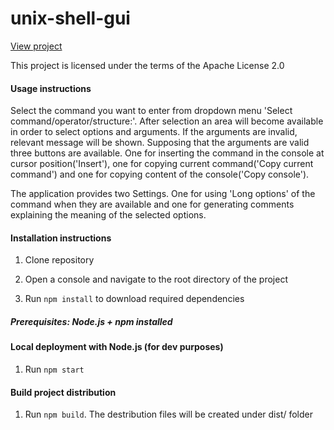 # unix-shell-gui

[View project](https://sp-anto.github.io/unix-shell-gui/)


This project is licensed under the terms of the Apache License 2.0

#### Usage instructions

Select the command you want to enter from dropdown menu 'Select command/operator/structure:'. After selection an area will become available in order to select options and arguments. If the arguments are invalid, relevant message will be shown. Supposing that the arguments are valid three buttons are available. One for inserting the command in the console at cursor position('Insert'), one for copying current command('Copy current command') and one for copying content of the console('Copy console'). 

The application provides two Settings. One for using 'Long options' of the command when they are available and one for generating comments explaining the meaning of the selected options.

#### Installation instructions
1. Clone repository

2. Open a console and navigate to the root directory of the project

3. Run ```npm install``` to download required dependencies

##### Prerequisites: Node.js + npm installed

#### Local deployment with Node.js (for dev purposes)
1. Run ```npm start```

#### Build project distribution
1. Run ```npm build```. The destribution files will be created under dist/ folder
